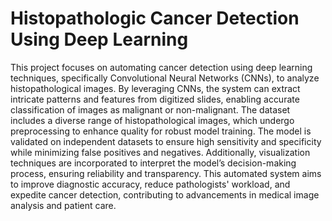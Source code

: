# Histopathologic Cancer Detection Using Deep Learning

This project focuses on automating cancer detection using deep learning techniques, specifically Convolutional Neural Networks (CNNs), to analyze histopathological images. By leveraging CNNs, the system can extract intricate patterns and features from digitized slides, enabling accurate classification of images as malignant or non-malignant. The dataset includes a diverse range of histopathological images, which undergo preprocessing to enhance quality for robust model training. The model is validated on independent datasets to ensure high sensitivity and specificity while minimizing false positives and negatives. Additionally, visualization techniques are incorporated to interpret the model’s decision-making process, ensuring reliability and transparency. This automated system aims to improve diagnostic accuracy, reduce pathologists' workload, and expedite cancer detection, contributing to advancements in medical image analysis and patient care.
